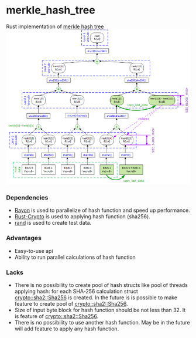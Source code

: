 # merkle_hash_tree
Rust implementation of [merkle hash tree](https://en.wikipedia.org/wiki/Merkle_tree)
![scheme of Merkle hash tree](https://github.com/sergorl/merkle_hash_tree/blob/master/merkle_tree_description.png)


### Dependencies

- [Rayon](https://crates.io/crates/rayon) is used to parallelize of hash function and speed up performance.
- [Rust-Crypto](https://crates.io/crates/rust-crypto) is used to applying hash function (sha256).
- [rand](https://crates.io/crates/rand) is used to create test data.

### Advantages

- Easy-to-use api
- Ability to run parallel calculations of hash function

### Lacks

- There is no possibility to create pool of hash structs like pool of threads applying hash:
for each SHA-256 calculation struct [crypto::sha2::Sha256](https://docs.rs/rust-crypto/0.2.36/crypto/sha2/struct.Sha256.html) is created. In the future is is possible to make feature to create pool of [crypto::sha2::Sha256](https://docs.rs/rust-crypto/0.2.36/crypto/sha2/struct.Sha256.html).
- Size of input byte block for hash function should be not less than 32. It is feature of [crypto::sha2::Sha256](https://docs.rs/rust-crypto/0.2.36/crypto/sha2/struct.Sha256.html).
- There is no possibility to use another hash function. May be in the future will add feature to apply any hash function.
